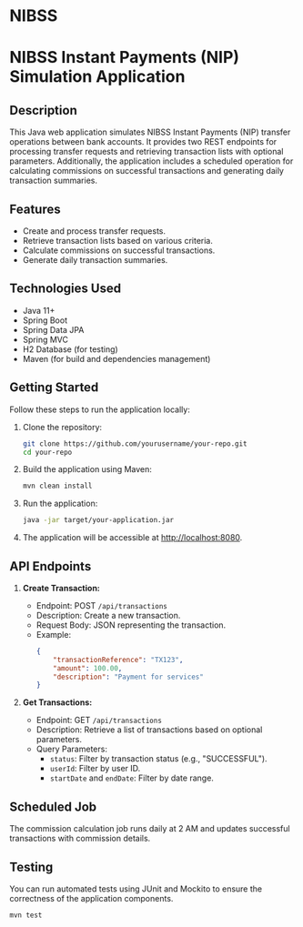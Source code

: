# NIBSS
# NIBSS Instant Payments (NIP) Simulation Application

## Description

This Java web application simulates NIBSS Instant Payments (NIP) transfer operations between bank accounts. It provides two REST endpoints for processing transfer requests and retrieving transaction lists with optional parameters. Additionally, the application includes a scheduled operation for calculating commissions on successful transactions and generating daily transaction summaries.

## Features

- Create and process transfer requests.
- Retrieve transaction lists based on various criteria.
- Calculate commissions on successful transactions.
- Generate daily transaction summaries.

## Technologies Used

- Java 11+
- Spring Boot
- Spring Data JPA
- Spring MVC
- H2 Database (for testing)
- Maven (for build and dependencies management)

## Getting Started

Follow these steps to run the application locally:

1. Clone the repository:

    ```bash
    git clone https://github.com/yourusername/your-repo.git
    cd your-repo
    ```

2. Build the application using Maven:

    ```bash
    mvn clean install
    ```

3. Run the application:

    ```bash
    java -jar target/your-application.jar
    ```

4. The application will be accessible at [http://localhost:8080](http://localhost:8080).

## API Endpoints

1. **Create Transaction:**

   - Endpoint: POST `/api/transactions`
   - Description: Create a new transaction.
   - Request Body: JSON representing the transaction.
   - Example:
     ```json
     {
         "transactionReference": "TX123",
         "amount": 100.00,
         "description": "Payment for services"
     }
     ```

2. **Get Transactions:**

   - Endpoint: GET `/api/transactions`
   - Description: Retrieve a list of transactions based on optional parameters.
   - Query Parameters:
     - `status`: Filter by transaction status (e.g., "SUCCESSFUL").
     - `userId`: Filter by user ID.
     - `startDate` and `endDate`: Filter by date range.

## Scheduled Job

The commission calculation job runs daily at 2 AM and updates successful transactions with commission details.

## Testing

You can run automated tests using JUnit and Mockito to ensure the correctness of the application components.

```bash
mvn test

